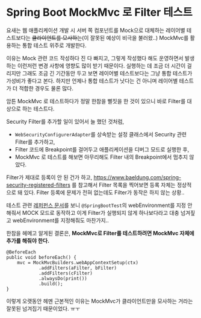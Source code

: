 # Spring Boot MockMvc 로 Filter 테스트

요새는 웹 애플리케이션 개발 시 서버 쪽 컴포넌트를 Mock으로 대체하는 레이어별 테스트보다는 ~~클라이언트를 모사하는~~(이 잘못된 예상이 비극을 불러왔..) MockMvc를 활용하는 통합 테스트 위주로 개발한다.

이유는 Mock 관련 코드 작성하다 진 다 빠지고, 그렇게 작성했다 해도 운영하면서 발생하는 이런저런 변경 사항에 영향도 많이 받기 때문이다. 실행하는 데 조금 더 시간이 걸리지만 그래도 조금 긴 기간동안 두고 보면 레이어별 테스트보다는 그냥 통합 테스트가 가성비가 좋다고 본다. 하지만 언제나 통합 테스트가 낫다는 건 아니며 레이어별 테스트가 더 적합한 경우도 물론 많다.

암튼 MockMvc 로 테스트하다가 정말 한참을 뻘짓을 한 것이 있으니 바로 Filter를 대상으로 하는 테스트다.

Security Filter를 추가할 일이 있어서 늘 했던 것처럼,

- `WebSecurityConfigurerAdapter`를 상속받는 설정 클래스에서 Security 관련 Filter를 추가하고,
- Filter 코드에  Breakpoint를 걸어두고 애플리케이션을 디버그 모드로 실행한 후,
- MockMvc 로 테스트를 해보면 아무리해도 Filter 내의 Breakpoint에서 멈추지 않았다.

Filter가 제대로 등록이 안 된 건가 하고, https://www.baeldung.com/spring-security-registered-filters 를 참고해서 Filter 목록을 찍어보면 등록 자체는 정상적으로 돼 있다. Filter 등록에 문제가 전혀 없는데도 Filter가 동작은 하지 않는 상황..

테스트 관련 [레퍼펀스 문서](https://docs.spring.io/spring-boot/docs/current/reference/html/spring-boot-features.html#boot-features-testing-spring-boot-applications)를 보니 `@SpringBootTest`의 webEnvironment를 지정 안 해줘서 MOCK 모드로 동작하고 이게 Filter가 실행되지 않게 하나보다라고 대충 넘겨짚고 webEnvironment를 지정해줘도 마찬가지..

한참을 헤메고 알게된 결론은, **MockMvc로 Filter를 테스트하려면 MockMvc 자체에 추가를 해줘야 한다.**

```
@BeforeEach
public void beforeEach() {
    mvc = MockMvcBuilders.webAppContextSetup(ctx)
            .addFilters(aFilter, bFilter)
            .addFilters(cFilter)
            .alwaysDo(print())
            .build();
}
```

이렇게 오랫동안 헤멘 근본적인 이유는 MockMvc가 클라이언트만을 모사하는 거라는 잘못된 넘겨집기 때문이었다. ㅠㅜ
